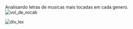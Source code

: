 Analisando letras de musicas mais tocadas em cada genero. 
![vol_de_vocab](https://github.com/MathMmx/lyrical/assets/108140184/5fa399ed-956a-4351-8954-01ca0072aef3)



![div_lex](https://github.com/MathMmx/lyrical/assets/108140184/588ecad1-3198-414e-a58e-6b5324131d10)
